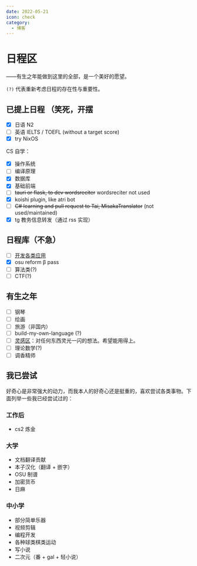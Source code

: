 ```yaml
---
date: 2022-05-21
icon: check
category:
  - 博客
---
```


# 日程区

<div class="subtitle">——有生之年能做到这里的全部，是一个美好的愿望。</div>

`(?)` 代表重新考虑日程的存在性与重要性。

## 已提上日程 <span class="heimu" title="你知道的太多了">（笑死，开摆</span>

- [x] 日语 N2
- [ ] 英语 IELTS / TOEFL (without a target score)
- [x] try NixOS

CS 自学：

- [x] 操作系统
- [ ] 编译原理
- [x] 数据库
- [x] 基础前端
- [ ] ~~tauri or flask, to dev wordsreciter~~ wordsreciter not used
- [x] koishi plugin, like atri bot
- [ ] ~~C# learning and pull request to Tai, MisakaTranslator~~ (not used/maintained)
- [x] tg 教务信息转发（通过 rss 实现）

## 日程库（不急）

- [ ] [开发各类应用](../hide/inspiration.md#编程灵感)
- [x] osu reform β pass
- [ ] 算法类(?)
- [ ] CTF(?)

## 有生之年

- [ ] 钢琴
- [ ] 绘画
- [ ] 旅游（非国内）
- [ ] build-my-own-language (?)
- [ ] [灵感区](../hide/inspiration.md)：对任何东西灵光一闪的想法。希望能用得上。
- [ ] 理论数学(?)
- [ ] 调香<heimu>精</heimu>师

## 我已尝试

好奇心是非常强大的动力，而我本人的好奇心还是挺重的，喜欢尝试各类事物。下面列举一些我已经尝试过的：

### 工作后

- cs2 炼金

### 大学

- 文档翻译贡献
- 本子汉化（翻译 + 嵌字）
- OSU 制谱
- 加密货币
- 日麻

### 中小学

- 部分简单乐器
- 视频剪辑
- 编程开发
- 各种球类棋类运动
- 写小说
- 二次元（番 + gal + 轻小说）
